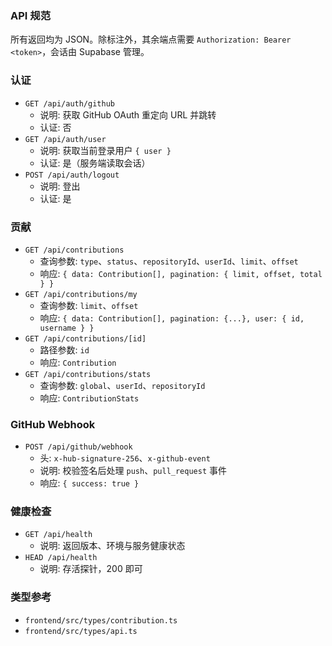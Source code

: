### API 规范

所有返回均为 JSON。除标注外，其余端点需要 `Authorization: Bearer <token>`，会话由 Supabase 管理。

### 认证

- `GET /api/auth/github`
  - 说明: 获取 GitHub OAuth 重定向 URL 并跳转
  - 认证: 否
- `GET /api/auth/user`
  - 说明: 获取当前登录用户 `{ user }`
  - 认证: 是（服务端读取会话）
- `POST /api/auth/logout`
  - 说明: 登出
  - 认证: 是

### 贡献

- `GET /api/contributions`
  - 查询参数: `type`、`status`、`repositoryId`、`userId`、`limit`、`offset`
  - 响应: `{ data: Contribution[], pagination: { limit, offset, total } }`
- `GET /api/contributions/my`
  - 查询参数: `limit`、`offset`
  - 响应: `{ data: Contribution[], pagination: {...}, user: { id, username } }`
- `GET /api/contributions/[id]`
  - 路径参数: `id`
  - 响应: `Contribution`
- `GET /api/contributions/stats`
  - 查询参数: `global`、`userId`、`repositoryId`
  - 响应: `ContributionStats`

### GitHub Webhook

- `POST /api/github/webhook`
  - 头: `x-hub-signature-256`、`x-github-event`
  - 说明: 校验签名后处理 `push`、`pull_request` 事件
  - 响应: `{ success: true }`

### 健康检查

- `GET /api/health`
  - 说明: 返回版本、环境与服务健康状态
- `HEAD /api/health`
  - 说明: 存活探针，200 即可

### 类型参考

- `frontend/src/types/contribution.ts`
- `frontend/src/types/api.ts`
